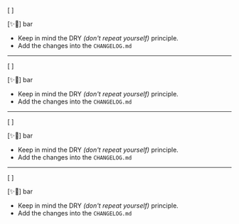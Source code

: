[ ]

[✨💏] bar

-   Keep in mind the DRY _(don't repeat yourself)_ principle.
-   Add the changes into the `CHANGELOG.md`

---

[ ]

[✨💏] bar

-   Keep in mind the DRY _(don't repeat yourself)_ principle.
-   Add the changes into the `CHANGELOG.md`

---

[ ]

[✨💏] bar

-   Keep in mind the DRY _(don't repeat yourself)_ principle.
-   Add the changes into the `CHANGELOG.md`

---

[ ]

[✨💏] bar

-   Keep in mind the DRY _(don't repeat yourself)_ principle.
-   Add the changes into the `CHANGELOG.md`